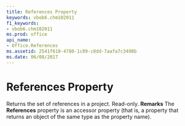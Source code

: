 ```yaml
---
title: References Property
keywords: vbob6.chm102011
f1_keywords:
- vbob6.chm102011
ms.prod: office
api_name:
- Office.References
ms.assetid: 2541f610-4780-1c89-c8dd-7aafa7c3490b
ms.date: 06/08/2017
---
```



# References Property



Returns the set of references in a project. Read-only.
 **Remarks**
The  **References** property is an accessor property (that is, a property that returns an object of the same type as the property name).

